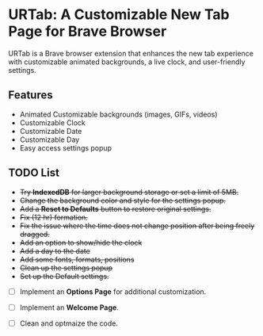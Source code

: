 # URTab: A Customizable New Tab Page for Brave Browser

URTab is a Brave browser extension that enhances the new tab experience with customizable animated backgrounds, a live clock, and user-friendly settings.

## Features

- Animated Customizable backgrounds (images, GIFs, videos)
- Customizable Clock
- Customizable Date
- Customizable Day
- Easy access settings popup

## TODO List

- ~~Try **IndexedDB** for larger background storage or set a limit of 5MB.~~
- ~~Change the background color and style for the settings popup.~~
- ~~Add a **Reset to Defaults** button to restore original settings.~~
- ~~Fix (12 hr) formation.~~
- ~~Fix the issue where the time does not change position after being freely dragged.~~
- ~~Add an option to show/hide the clock~~
- ~~Add a day to the date~~
- ~~Add some fonts, formats, positions~~
- ~~Clean up the settings popup~~
- ~~Set up the Default settings.~~
- [ ] Implement an **Options Page** for additional customization.
- [ ] Implement an **Welcome Page**.
- [ ] Clean and optmaize the code.

